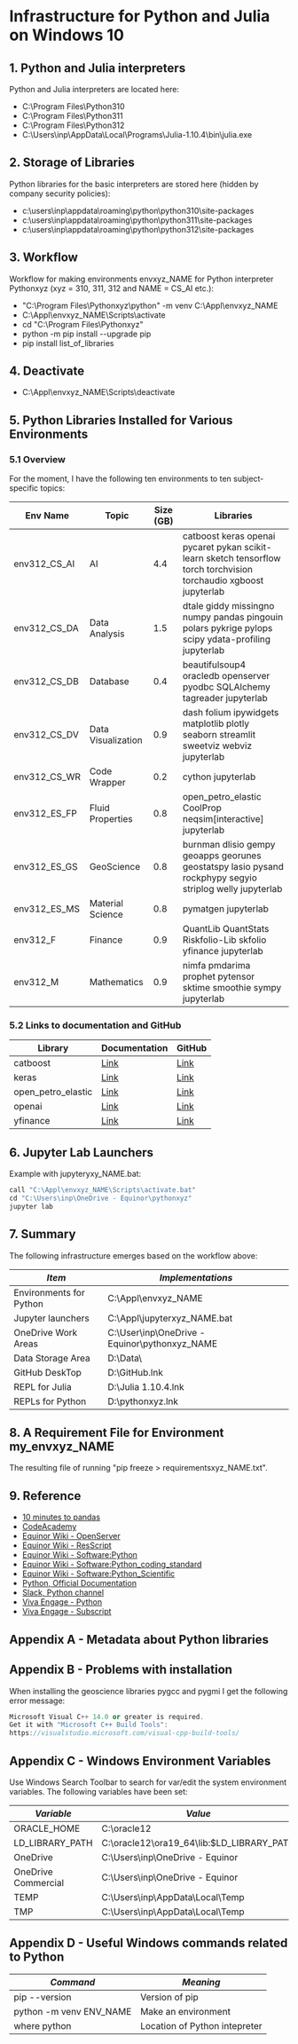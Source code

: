 # Infrastructure for Python and Julia on Windows 10

## 1. Python and Julia interpreters

Python and Julia interpreters are located here:
- C:\Program Files\Python310
- C:\Program Files\Python311
- C:\Program Files\Python312
- C:\Users\inp\AppData\Local\Programs\Julia-1.10.4\bin\julia.exe

## 2. Storage of Libraries

Python libraries for the basic interpreters are stored here (hidden by company security policies):
- c:\users\inp\appdata\roaming\python\python310\site-packages
- c:\users\inp\appdata\roaming\python\python311\site-packages
- c:\users\inp\appdata\roaming\python\python312\site-packages

## 3. Workflow

Workflow for making environments envxyz_NAME for Python interpreter Pythonxyz (xyz = 310, 311, 312 and NAME = CS_AI etc.):
- "C:\Program Files\Pythonxyz\python" -m venv C:\Appl\envxyz_NAME
- C:\Appl\envxyz_NAME\Scripts\activate
- cd "C:\Program Files\Pythonxyz"
- python -m pip install --upgrade pip
- pip install list_of_libraries

## 4. Deactivate
- C:\Appl\envxyz_NAME\Scripts\deactivate

## 5. Python Libraries Installed for Various Environments

### 5.1 Overview

For the moment, I have the following ten environments to ten subject-specific topics:

| Env Name     | Topic               | Size (GB)   |  Libraries                                                                                                         |
| ------------ | ------------------- | ----------- | ------------------------------------------------------------------------------------------------------------------ |
| env312_CS_AI | AI                  | 4.4         | catboost keras openai pycaret pykan scikit-learn sketch tensorflow torch torchvision torchaudio xgboost jupyterlab |
| env312_CS_DA | Data Analysis       | 1.5         | dtale giddy missingno numpy pandas pingouin polars pykrige pylops scipy ydata-profiling jupyterlab                 |
| env312_CS_DB | Database            | 0.4         | beautifulsoup4 oracledb openserver pyodbc SQLAlchemy tagreader jupyterlab                                          |
| env312_CS_DV | Data Visualization  | 0.9         | dash folium ipywidgets matplotlib plotly seaborn streamlit sweetviz webviz jupyterlab                              |
| env312_CS_WR | Code Wrapper        | 0.2         | cython jupyterlab                                                                                                  |
| env312_ES_FP | Fluid Properties    | 0.8         | open_petro_elastic CoolProp neqsim[interactive] jupyterlab                                                         |
| env312_ES_GS | GeoScience          | 0.8         | burnman dlisio gempy geoapps georunes geostatspy lasio pysand rockphypy segyio striplog welly jupyterlab           |
| env312_ES_MS | Material Science    | 0.8         | pymatgen jupyterlab                                                                                                |
| env312_F     | Finance             | 0.9         | QuantLib QuantStats Riskfolio-Lib skfolio yfinance jupyterlab                                                      |
| env312_M     | Mathematics         | 0.9         | nimfa pmdarima prophet pytensor sktime smoothie sympy jupyterlab                                                   |

### 5.2 Links to documentation and GitHub

| Library            | Documentation                                        | GitHub                                                 |
| ------------------ | ---------------------------------------------------- | ------------------------------------------------------ |
| catboost           | [Link](https://catboost.ai)                          | [Link](https://github.com/catboost)                    |
| keras              | [Link](https://keras.io)                             | [Link](https://github.com/keras-team/keras)            |
| open_petro_elastic | [Link](https://equinor.github.io/open_petro_elastic) | [Link](https://github.com/equinor/open_petro_elastic)  |
| openai             | [Link](https://platform.openai.com/docs/overview)    | [Link](https://github.com/openai/openai-python)        |
| yfinance           | [Link](https://aroussi.com/tag/yfinance)             | [Link](https://github.com/ranaroussi/yfinance)         |

## 6. Jupyter Lab Launchers

Example with jupyteryxy_NAME.bat:
```python
call "C:\Appl\envxyz_NAME\Scripts\activate.bat"
cd "C:\Users\inp\OneDrive - Equinor\pythonxyz"
jupyter lab
```

## 7. Summary

The following infrastructure emerges based on the workflow above:

| *Item*                  | *Implementations*                             |
| ----------------------- | --------------------------------------------- |
| Environments for Python | C:\Appl\envxyz_NAME                           |
| Jupyter launchers       | C:\Appl\jupyterxyz_NAME.bat                   |
| OneDrive Work Areas     | C:\User\inp\OneDrive - Equinor\pythonxyz_NAME |
| Data Storage Area       | D:\Data\                                      |
| GitHub DeskTop          | D:\GitHub.lnk                                 |
| REPL for Julia          | D:\Julia 1.10.4.lnk                           |
| REPLs for Python        | D:\pythonxyz.lnk                              |

## 8. A Requirement File for Environment my_envxyz_NAME

The resulting file of running "pip freeze > requirementsxyz_NAME.txt".

## 9. Reference
- [10 minutes to pandas](https://pandas.pydata.org/pandas-docs/stable/user_guide/10min.html)
- [CodeAcademy](https://www.codecademy.com/)
- [Equinor Wiki - OpenServer](https://wiki.equinor.com/wiki/OpenServer)
- [Equinor Wiki - ResScript](https://wiki.equinor.com/wiki/ResScript)
- [Equinor Wiki - Software:Python](https://wiki.equinor.com/wiki/Software:Python)
- [Equinor Wiki - Software:Python_coding_standard](https://wiki.equinor.com/wiki/Software:Python_coding_standard)
- [Equinor Wiki - Software:Python_Scientific](https://wiki.equinor.com/wiki/Software:Python_Scientific)
- [Python, Official Documentation](https://docs.python.org/)
- [Slack, Python channel](https://app.slack.com/client/T02JL00JU/C68CNC0M7)
- [Viva Engage - Python](https://engage.cloud.microsoft/main/groups/eyJfdHlwZSI6Ikdyb3VwIiwiaWQiOiIxMDE0NDE4MiJ9/all)
- [Viva Engage - Subscript](https://engage.cloud.microsoft/main/org/statoil.com/groups/eyJfdHlwZSI6Ikdyb3VwIiwiaWQiOiI3MjM0NTE3In0/all)

## Appendix A - Metadata about Python libraries

## Appendix B - Problems with installation

When installing the geoscience libraries pygcc and pygmi I get the following error message:
```cpp
Microsoft Visual C++ 14.0 or greater is required.
Get it with "Microsoft C++ Build Tools":
https://visualstudio.microsoft.com/visual-cpp-build-tools/
```

## Appendix C - Windows Environment Variables

Use Windows Search Toolbar to search for var/edit the system environment variables. The following variables have been set:

| *Variable*          | *Value*                                       |
| ------------------- | --------------------------------------------- |
| ORACLE_HOME         | C:\oracle12                                   |
| LD_LIBRARY_PATH     | C:\oracle12\ora19_64\lib:$LD_LIBRARY_PATH     |
| OneDrive            | C:\Users\inp\OneDrive - Equinor               |
| OneDrive Commercial | C:\Users\inp\OneDrive - Equinor               |
| TEMP                | C:\Users\inp\AppData\Local\Temp               |
| TMP                 | C:\Users\inp\AppData\Local\Temp               |

## Appendix D - Useful Windows commands related to Python

| *Command*               | *Meaning*                        |
| ----------------------- | -------------------------------- |
| pip --version           | Version of pip                   |
| python -m venv ENV_NAME | Make an environment              |
| where python            | Location of Python intepreter    |


